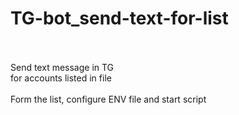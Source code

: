 # TG-bot_send-text-for-list
<br><br>
Send text message in TG<br>
for accounts listed in file<br><br>
Form the list, configure ENV file and start script
